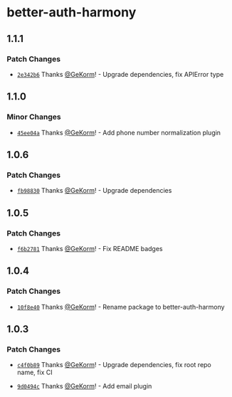 # better-auth-harmony

## 1.1.1

### Patch Changes

- [`2e342b6`](https://github.com/GeKorm/better-auth-harmony/commit/2e342b62020c1bf8b50dafbe29b7b8161d21d28b)
  Thanks [@GeKorm](https://github.com/GeKorm)! - Upgrade dependencies, fix APIError type

## 1.1.0

### Minor Changes

- [`45ee04a`](https://github.com/GeKorm/better-auth-harmony/commit/45ee04ab43e0815f9101b3523cf5c8e74faaed23)
  Thanks [@GeKorm](https://github.com/GeKorm)! - Add phone number normalization plugin

## 1.0.6

### Patch Changes

- [`fb98830`](https://github.com/GeKorm/better-auth-harmony/commit/fb98830d1dc598fa08cb5ce511f34a39ac78ce4e)
  Thanks [@GeKorm](https://github.com/GeKorm)! - Upgrade dependencies

## 1.0.5

### Patch Changes

- [`f6b2781`](https://github.com/GeKorm/better-auth-harmony/commit/f6b2781df5feb10eb9ec10b6656f0d3a0a2b9666)
  Thanks [@GeKorm](https://github.com/GeKorm)! - Fix README badges

## 1.0.4

### Patch Changes

- [`10f8e40`](https://github.com/GeKorm/better-auth-harmony/commit/10f8e4070506300f650256d01b4750da7be7319f)
  Thanks [@GeKorm](https://github.com/GeKorm)! - Rename package to better-auth-harmony

## 1.0.3

### Patch Changes

- [`c4f0b89`](https://github.com/GeKorm/better-auth-harmony/commit/c4f0b89b69bbda2ac0d520a29929d236d83490cd)
  Thanks [@GeKorm](https://github.com/GeKorm)! - Upgrade dependencies, fix root repo name, fix CI

- [`9d0494c`](https://github.com/GeKorm/better-auth-harmony/commit/9d0494c12b62f6e776dd0bc6ba84c601902aae3c)
  Thanks [@GeKorm](https://github.com/GeKorm)! - Add email plugin
